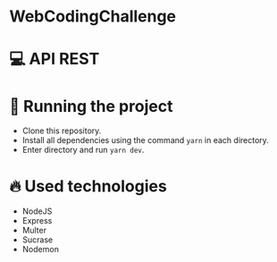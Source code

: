 # WebCodingChallenge

# :computer: API REST

# :wrench: Running the project

- Clone this repository.
- Install all dependencies using the command `yarn` in each directory.
- Enter directory and run `yarn dev`.

# :fire: Used technologies

- NodeJS
- Express
- Multer
- Sucrase
- Nodemon
